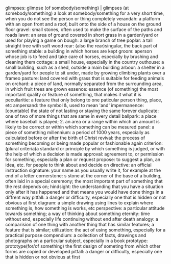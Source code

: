 glimpses: glimpse (of somebody/something) | glimpses (at somebody/something) a look at somebody/something for a very short time, when you do not see the person or thing completely
verandah: a platform with an open front and a roof, built onto the side of a house on the ground floor
gravel: small stones, often used to make the surface of the paths and roads
lawn: an area of ground covered in short grass in a garden/yard or used for playing a game on 
bough: a large branch of tree
poplar: a tall straight tree with soft wood
rear: (also the rear)singular, the back part of something
stable: a building in which horses are kept
groom: aperson whose job is to feed and take care of horses, especially by brushing and cleaning them
cottage: a small house, especially in the country
outhouse: a small building, such as a shed, outside a main building
arbour: a shelter in a garden/yard for people to sit under, made by growing climbing plants over a frameo
pasture: land covered with grass that is suitable for feeding animals on 
orchard: a piece of land, normally separated from the surrounding area, in which fruit trees are grown
essence: essence (of something) the most important quality or feature of something, that makes it what it is
peculiaritie: a feature that only belong to one paticular person thing, place, etc
ampersand: the symbol &, used to mean 'and'
impermanence: [countable] the state of not lasting or staying the same forever
duplicate: one of two of more things that are same in every detail
ballpark: a place where baseball is played; 2. an area or a range within which an amount is likely to be correct or within which something can be mesured
panel: a piece of something
millennium: a period of 1000 years, especially as calculated before or after the birth of Christ
revival: the process of something becoming or being made popular or fashionable again
criterion: (plural criteria)a standard or principle by which something is judged, or with the help of which a decision is made 
approval: agreement to, or permission for something, especially a plan or request
propose: to suggest a plan, an idea, etc. for people to think about and decide on
directive: an official instruction
signature: your name as you usually write it, for example at the end of a letter
cornerstone: s stone at the corner of the base of a building, often laid in a special ceremony; the most important part of something that the rest depends on;
hindsight: the understanding that you have a situation only after it has happened and that means you would have done things in a diffrent way
pitfall: a danger or difficulty, especially one that is hidden or not obvious at first
diagram: a simple drawing using lines to explain where something is, how something is works, etc
perspective: a particular attitude towards something; a way of thinking about something
eternity: time without end, especially life continuing without end after death
analogy: a comparision of one thing with another thing that has similar features; a feature that is similar;
utilization: the act of using something, especially for a practical purpose
compendium: a collection of facts, drawings and photographs on a particular subject, especially in a book
prototype: prototype(for/of something) the first design of someting from which other forms are copied or developed
pitfall: a danger or difficulty, especially one that is hidden or not obvious at first
